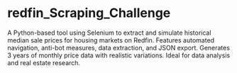 # redfin_Scraping_Challenge
A Python-based tool using Selenium to extract and simulate historical median sale prices for housing markets on Redfin. Features automated navigation, anti-bot measures, data extraction, and JSON export. Generates 3 years of monthly price data with realistic variations. Ideal for data analysis and real estate research.
